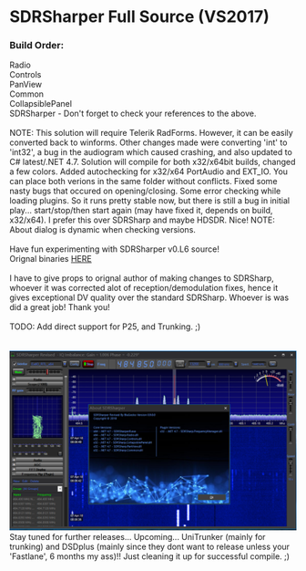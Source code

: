 # SDRSharper Full Source (VS2017)
<h3>Build Order:</h3>
	Radio<br>
  Controls<br>
	PanView<br>
	Common<br>
	CollapsiblePanel<br>
	SDRSharper - Don't forget to check your references to the above.<br><br>
	NOTE: This solution will require Telerik RadForms. However, it can be easily converted back to winforms. Other changes made were converting 'int' to 'int32', a bug in the audiogram which caused crashing, and also updated to C# latest/.NET 4.7. Solution will compile for both x32/x64bit builds, changed a few colors. Added autochecking for x32/x64 PortAudio and EXT_IO. You can place both verions in the same folder without conflicts. Fixed some nasty bugs that occured on opening/closing. Some error checking while loading plugins. So it runs pretty stable now, but there is still a bug in initial play... start/stop/then start again (may have fixed it, depends on build, x32/x64). I prefer this over SDRSharp and maybe HDSDR. Nice! NOTE: About dialog is dynamic when checking versions.
<br><br>
Have fun experimenting with SDRSharper v0.L6 source!<br>
Orignal binaries <a href="http://www.qsl.net/s/sdr/">HERE</a>
<br><br>
I have to give props to orignal author of making changes to SDRSharp, whoever it was corrected alot of reception/demodulation fixes, hence it gives exceptional DV quality over the standard SDRSharp. Whoever is was did a great job! Thank you!<br><br>
TODO: Add direct support for P25, and Trunking. ;)<br>
<br>
<br>
<img src="Screenshot.png"><br>
Stay tuned for further releases... Upcoming... UniTrunker (mainly for trunking) and DSDplus (mainly since they dont want to release unless your 'Fastlane', 6 months my ass)!! Just cleaning it up for successful compile. ;)
